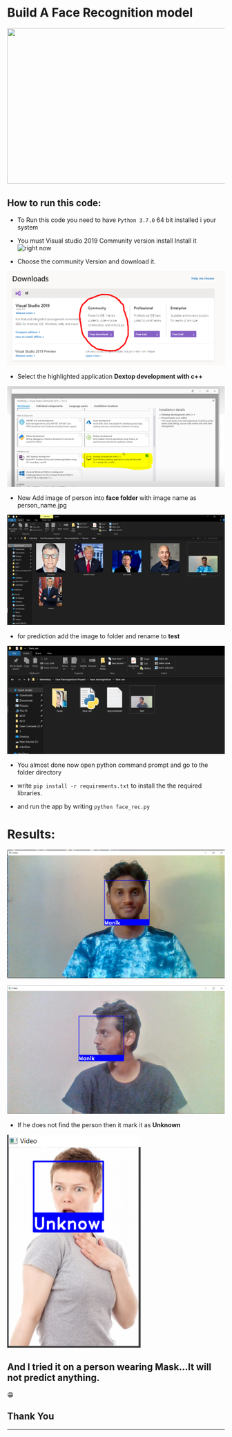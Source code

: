 # Build A Face Recognition model 
<p align="center">
  <img width="710" height="360" src="https://t4.ftcdn.net/jpg/02/87/07/13/360_F_287071353_WXFljgcyA6kHEniBIKCyqRYaviBZTS4p.jpg">
</p>


## How to run this code:
* To Run this code you need to have `Python 3.7.0` 64 bit installed i your system 
* You must Visual studio 2019 Community version install Install it ![right now](https://visualstudio.microsoft.com/downloads/?utm_medium=microsoft&utm_source=docs.microsoft.com&utm_campaign=button+cta&utm_content=download+vs2019+rc)

* Choose the community Version and download it.

![](https://github.com/ChitralwarManik/Face-Recognition-model/blob/main/Images/vscodecommunity.PNG)

* Select the highlighted application **Dextop development with c++**

![](https://github.com/ChitralwarManik/Face-Recognition-model/blob/main/Images/vs.PNG)

* Now Add image of person into **face folder**  with image name as person_name.jpg

![](https://github.com/ChitralwarManik/Face-Recognition-model/blob/main/Images/addfile.PNG)

* for prediction add the image to folder and rename to **test**

![](https://github.com/ChitralwarManik/Face-Recognition-model/blob/main/Images/Captureresul.PNG)

* You almost done now open python command prompt and go to the folder directory

* write `pip install -r requirements.txt` to install the the required libraries.

* and run the app by writing `python face_rec.py`

# Results:

![](https://github.com/ChitralwarManik/Face-Recognition-model/blob/main/Images/facere.PNG)

![](https://github.com/ChitralwarManik/Face-Recognition-model/blob/main/Images/Capture.PNG)

* If he does not find the person then it mark it as **Unknown**

![](https://github.com/ChitralwarManik/Face-Recognition-model/blob/main/Images/unknow.PNG)

## And I tried it on a person wearing Mask...It will not predict anything. 
&#128513;

## Thank You
______________________________________________________________________________________________________________________________
